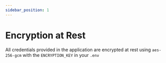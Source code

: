 ```yaml
---
sidebar_position: 1
---
```


# Encryption at Rest

All credentials provided in the application are encrypted at rest using `aes-256-gcm` with the `ENCRYPTION_KEY` in your `.env`
